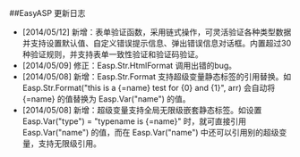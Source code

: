 ##EasyASP 更新日志
- [2014/05/12] 新增：表单验证函数，采用链式操作，可灵活验证各种类型数据并支持设置默认值、自定义错误提示信息、弹出错误信息对话框。内置超过30种验证规则，并支持表单一致性验证和验证码验证。
- [2014/05/09] 修正：Easp.Str.HtmlFormat 调用出错的bug。
- [2014/05/08] 新增：Easp.Str.Format 支持超级变量静态标签的引用替换。如 Easp.Str.Format("this is a {=name} test for {0} and {1}", arr) 会自动将 {=name} 的值替换为 Easp.Var("name") 的值。
- [2014/05/08] 新增：超级变量支持全局无限级嵌套静态标签。如设置 Easp.Var("type") = "typename is {=name}" 时，就可直接引用 Easp.Var("name") 的值，而在 Easp.Var("name") 中还可以引用别的超级变量，支持无限级引用。